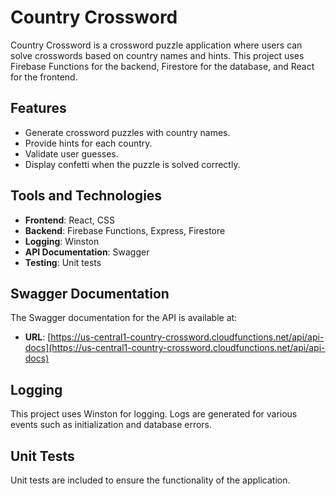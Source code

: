 # Country Crossword

Country Crossword is a crossword puzzle application where users can solve crosswords based on country names and hints. This project uses Firebase Functions for the backend, Firestore for the database, and React for the frontend.

## Features

- Generate crossword puzzles with country names.
- Provide hints for each country.
- Validate user guesses.
- Display confetti when the puzzle is solved correctly.

## Tools and Technologies

- **Frontend**: React, CSS
- **Backend**: Firebase Functions, Express, Firestore
- **Logging**: Winston
- **API Documentation**: Swagger
- **Testing**: Unit tests

## Swagger Documentation

The Swagger documentation for the API is available at:

- **URL**: [https://us-central1-country-crossword.cloudfunctions.net/api/api-docs](https://us-central1-country-crossword.cloudfunctions.net/api/api-docs)

## Logging

This project uses Winston for logging. Logs are generated for various events such as initialization and database errors.

## Unit Tests

Unit tests are included to ensure the functionality of the application.

